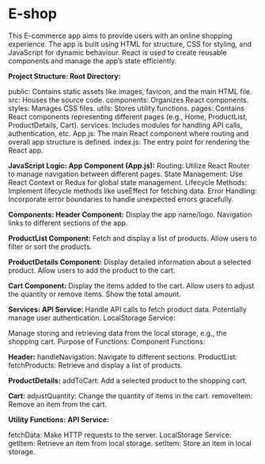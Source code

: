 # E-shop
This E-commerce app aims to provide users with an online shopping experience. The app is built using HTML for structure, CSS for styling, and JavaScript for dynamic behaviour. React is used to create reusable components and manage the app’s state efficiently. 

**Project Structure:
Root Directory:**

public: Contains static assets like images, favicon, and the main HTML file.
src: Houses the source code.
components: Organizes React components.
styles: Manages CSS files.
utils: Stores utility functions.
pages: Contains React components representing different pages (e.g., Home, ProductList, ProductDetails, Cart).
services: Includes modules for handling API calls, authentication, etc.
App.js: The main React component where routing and overall app structure is defined.
index.js: The entry point for rendering the React app.

**JavaScript Logic:
App Component (App.js):**
Routing: Utilize React Router to manage navigation between different pages.
State Management: Use React Context or Redux for global state management.
Lifecycle Methods: Implement lifecycle methods like useEffect for fetching data.
Error Handling: Incorporate error boundaries to handle unexpected errors gracefully.

**Components:
Header Component:**
Display the app name/logo.
Navigation links to different sections of the app.

**ProductList Component:**
Fetch and display a list of products.
Allow users to filter or sort the products.

**ProductDetails Component:**
Display detailed information about a selected product.
Allow users to add the product to the cart.

**Cart Component:**
Display the items added to the cart.
Allow users to adjust the quantity or remove items.
Show the total amount. 

**Services:
API Service:**
Handle API calls to fetch product data.
Potentially manage user authentication.
LocalStorage Service:

Manage storing and retrieving data from the local storage, e.g., the shopping cart.
Purpose of Functions:
Component Functions:

**Header:**
handleNavigation: Navigate to different sections.
ProductList:
fetchProducts: Retrieve and display a list of products.

**ProductDetails:**
addToCart: Add a selected product to the shopping cart.

**Cart:**
adjustQuantity: Change the quantity of items in the cart.
removeItem: Remove an item from the cart.

**Utility Functions:**
**API Service:**

fetchData: Make HTTP requests to the server.
LocalStorage Service:
getItem: Retrieve an item from local storage.
setItem: Store an item in local storage.
